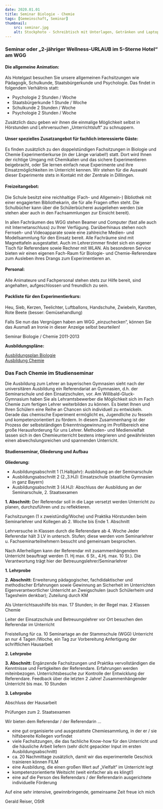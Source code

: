 ```yaml
---
date: 2020.01.01
title: Seminar Biologie - Chemie
tags: [Gemeinschaft, Seminar]
thumbnail: 
    src: seminar.jpg
    alt: Stockphoto - Schreibtisch mit Unterlagen, Getränken und Laptop
---
```


<h3 class="kat_gemein">Seminar oder „2-jähriger Wellness-URLAUB im 5-Sterne Hotel“ am WGG</h3>

<h4>Die allgemeine Animation:</h4>

<p>Als Hotelgast besuchen Sie unsere allgemeinen Fachsitzungen wie Pädagogik, Schulkunde, Staatsbürgerkunde und Psychologie. Das findet in folgendem Verhältnis statt:</p>
<ul style="margin-top:0">
<li>Psychologie 2 Stunden / Woche</li>
<li>Staatsbürgerkunde 1 Stunde / Woche</li>
<li>Schulkunde 2 Stunden / Woche</li>
<li>Psychologie 2 Stunden / Woche</li>
</ul>

<p>Zusätzlich dazu geben wir ihnen die einmalige Möglichkeit selbst in Hörstunden und Lehrversuchen „Unterrichtsluft“ zu schnuppern.</p>


<h4>Unser spezielles Zusatzangebot für fachlich interessierte Gäste:</h4>
	 
<p>Es finden zusätzlich zu den doppelstündigen Fachsitzungen in Biologie und Chemie Experimentierkurse (in der Länge variabel!) statt. Dort wird Ihnen der richtige Umgang mit Chemikalien und das sichere Experimentieren beigebracht, oder Sie lernen einfach neue Experimente und ihre Einsatzmöglichkeiten im Unterricht kennen. Wir stehen für die Auswahl dieser Experimente stets in Kontakt mit der Zentrale in Dilllingen.</p>


<h4>Freizeitangebot:</h4>
<p>Die Schule besitzt eine reichhaltige (Fach- und Allgemein-) Bibliothek mit einer engagierten Bibliothekarin, die für alle Fragen offen steht. Die Schulbücher kann über die Schülerbücherei ausgeliehen werden (sie stehen aber auch in den Fachsammlungen zur Einsicht bereit).</p>
<p>In allen Fachräumen des WGG stehen Beamer und Computer (fast alle auch mit Internetanschluss) zu Ihrer Verfügung. Darüberhinaus stehen noch Fernseh- und Videoapparate sowie eine zahlreiche Medien- und Modellsammlung für den Einsatz bereit. Alle Fachräume sind mit Magnettafeln ausgestattet. Auch im Lehrerzimmer findet sich ein eigener Tisch für Referendare sowie Rechner mit WLAN. Als besonderen Service bieten wir einen eigenen Fach-Raum für Biologie- und Chemie-Referendare zum Ausleben ihres Drangs zum Experimentieren an.</p>

<h4>Personal:</h4>
<p>Alle Animateure und Fachpersonal stehen stets zur Hilfe bereit, sind angehalten, aufgeschlossen und freundlich zu sein.</p>

<h4>Packliste für den Experimentierkurs:</h4>
<p>Heu, Sieb, Kerzen, Teelichter, Luftballons, Handschuhe, Zwiebeln, Karotten, Rote Beete (besser: Gemüsehandlung)</p>

<p>Falls Sie nun das Vergnügen haben am WGG „einzuchecken“, können Sie das Ausmaß an Ironie in dieser Anzeige selbst beurteilen!</p>

<p>Seminar Biologie / Chemie 2011-2013</p>

**Ausbildungspläne:**

<p><a href="/documents/Biologie.pdf">Ausbildungsplan Biologie</a><br />
<a href="/documents/Chemie.pdf">Ausbildung Chemie</a>

<h3 class="kat_gemein">Das Fach Chemie im Studienseminar</h3>

<p>Die Ausbildung zum Lehrer an bayerischen Gymnasien sieht nach der universitären Ausbildung ein Referendariat an Gymnasien, d.h. der Seminarschule und den Einsatzschulen, vor. Am Willibald-Gluck-Gymnasium haben Sie als Lehramtsbewerber die Möglichkeit sich im Fach Chemie zum fertigen Lehrer weiterbilden zu können. Es bietet Ihnen und Ihren Schülern eine Reihe an Chancen sich individuell zu entwickeln. Gerade das chemische Experiment ermöglicht es, Jugendliche zu fesseln und kompetenzorientiert zu fördern. In diesem Zusammenhang ist der Prozess der selbstständigen Erkenntnisgewinnung im Profilbereich eine große Herausforderung für uns Lehrer. Methoden- und Medienvielfalt lassen sich in den Chemieunterricht bestens integrieren und gewährleisten einen abwechslungsreichen und spannenden Unterricht.</p>

<h4>Studienseminar, Gliederung und Aufbau</h4>

**Gliederung:**
- Ausbildungsabschnitt 1 (1.Halbjahr):
Ausbildung an der Seminarschule
- Ausbildungsabschnitt 2 (2.,3.HJ):
Einsatzschule (staatliche Gymnasien in ganz Bayern)
- Ausbildungsabschnitt 3 (4.HJ):
Abschluss der Ausbildung an der Seminarschule, 2. Staatsexamen

**1. Abschnitt:**
Der Referendar soll in die Lage versetzt werden Unterricht zu planen, durchzuführen und zu reflektieren.

Fachsitzungen (1 x zweistündig/Woche) und Praktika
Hörstunden beim Seminarlehrer und Kollegen ab 2. Woche bis Ende 1. Abschnitt 

Lehrversuche in Klassen durch die Referendare ab 4. Woche 
Jeder Referendar hält 3 LV in untersch. Stufen; diese werden vom Seminarlehrer u. Fachseminarteilnehmern besucht und gemeinsam besprochen.

Nach Allerheiligen kann der Referendar mit zusammenhängendem Unterricht beauftragt werden (1. Hj max. 6 St., 4.Hj. max. 10 St.). Die Verantwortung trägt hier der Betreuungslehrer/Seminarlehrer

**1. Lehrprobe**

**2. Abschnitt:** 
Erweiterung pädagogischer, fachdidaktischer und methodischer Erfahrungen sowie Gewinnung an Sicherheit im Unterrichten
Eigenverantwortlicher Unterricht an Zweigschulen (auch Schülerheim und Tagesheim denkbar); Zuteilung durch KM

Als Unterrichtsaushilfe bis max. 17 Stunden; in der Regel max. 2 Klassen Chemie

Leiter der Einsatzschule und Betreuungslehrer vor Ort besuchen den Referendar im Unterricht

Freistellung für ca. 10 Seminartage an der Stammschule (WGG) 
Unterricht an nur 4 Tagen /Woche, ein Tag zur Vorbereitung
Anfertigung der schriftlichen Hausarbeit

**2. Lehrprobe**

**3. Abschnitt:**
Ergänzende Fachsitzungen und Praktika vervollständigen die Kenntnisse und Fertigkeiten der Referendare. Erfahrungen werden miteinbezogen. Unterrichtsbesuche zur Kontrolle der Entwicklung der Referendare. Feedback über die letzten 2 Jahre!
Zusammenhängender Unterricht bis max. 10 Stunden

**3. Lehrprobe**

Abschluss der Hausarbeit

Prüfungen zum 2. Staatsexamen



Wir bieten dem Referendar / der Referendarin …
- eine gut organisierte und ausgestattete Chemiesammlung, in der er / sie hilfsbereite Kollegen vorfindet
- viele Fachsitzungen, die das fachliche Know-how für den Unterricht und die häusliche Arbeit liefern (sehr dicht gepackter Input im ersten Ausbildungsabschnitt)
- ca. 20 Nachmittage zusätzlich, damit wir das experimentelle Geschick trainieren können FILM
- eine Ausbildung, die einen großen Wert auf „Vielfalt“ im Unterricht legt
- kompetenzorientierte Weitsicht (weit einfacher als es klingt!)
- eine auf die Person des Referendars / der Referendarin ausgerichtete individuelle Förderung

Auf eine sehr intensive, gewinnbringende, gemeinsame Zeit freue ich mich 

Gerald Reiser, OStR
</p>